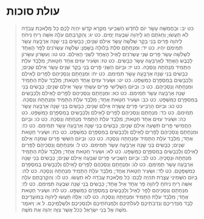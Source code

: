# עולת סוכות

> כט יב: וּבַחֲמִשָּׁה עָשָׂר יוֹם לַחֹדֶשׁ הַשְּׁבִיעִי מִקְרָא קֹדֶשׁ יִהְיֶה לָכֶם כָּל מְלֶאכֶת עֲבֹדָה לֹא תַעֲשׂוּ; וְחַגֹּתֶם חַג לַיהוָה שִׁבְעַת יָמִים.
> כט יג: וְהִקְרַבְתֶּם עֹלָה אִשֵּׁה רֵיחַ נִיחֹחַ לַיהוָה פָּרִים בְּנֵי בָקָר שְׁלֹשָׁה עָשָׂר אֵילִם שְׁנָיִם; כְּבָשִׂים בְּנֵי שָׁנָה אַרְבָּעָה עָשָׂר תְּמִימִם יִהְיוּ.
> כט יד: וּמִנְחָתָם סֹלֶת בְּלוּלָה בַשָּׁמֶן:  שְׁלֹשָׁה עֶשְׂרֹנִים לַפָּר הָאֶחָד לִשְׁלֹשָׁה עָשָׂר פָּרִים שְׁנֵי עֶשְׂרֹנִים לָאַיִל הָאֶחָד לִשְׁנֵי הָאֵילִם.
> כט טו: וְעִשָּׂרוֹן עִשָּׂרוֹן לַכֶּבֶשׂ הָאֶחָד לְאַרְבָּעָה עָשָׂר כְּבָשִׂים.
> כט טז: וּשְׂעִיר עִזִּים אֶחָד חַטָּאת; מִלְּבַד עֹלַת הַתָּמִיד מִנְחָתָהּ וְנִסְכָּהּ.
> כט יז: וּבַיּוֹם הַשֵּׁנִי פָּרִים בְּנֵי בָקָר שְׁנֵים עָשָׂר אֵילִם שְׁנָיִם; כְּבָשִׂים בְּנֵי שָׁנָה אַרְבָּעָה עָשָׂר תְּמִימִם.
> כט יח: וּמִנְחָתָם וְנִסְכֵּיהֶם לַפָּרִים לָאֵילִם וְלַכְּבָשִׂים בְּמִסְפָּרָם כַּמִּשְׁפָּט.
> כט יט: וּשְׂעִיר עִזִּים אֶחָד חַטָּאת; מִלְּבַד עֹלַת הַתָּמִיד וּמִנְחָתָהּ וְנִסְכֵּיהֶם.
> כט כ: וּבַיּוֹם הַשְּׁלִישִׁי פָּרִים עַשְׁתֵּי עָשָׂר אֵילִם שְׁנָיִם; כְּבָשִׂים בְּנֵי שָׁנָה אַרְבָּעָה עָשָׂר תְּמִימִם.
> כט כא: וּמִנְחָתָם וְנִסְכֵּיהֶם לַפָּרִים לָאֵילִם וְלַכְּבָשִׂים בְּמִסְפָּרָם כַּמִּשְׁפָּט.
> כט כב: וּשְׂעִיר חַטָּאת אֶחָד; מִלְּבַד עֹלַת הַתָּמִיד וּמִנְחָתָהּ וְנִסְכָּהּ.
> כט כג: וּבַיּוֹם הָרְבִיעִי פָּרִים עֲשָׂרָה אֵילִם שְׁנָיִם; כְּבָשִׂים בְּנֵי שָׁנָה אַרְבָּעָה עָשָׂר תְּמִימִם.
> כט כד: מִנְחָתָם וְנִסְכֵּיהֶם לַפָּרִים לָאֵילִם וְלַכְּבָשִׂים בְּמִסְפָּרָם כַּמִּשְׁפָּט.
> כט כה: וּשְׂעִיר עִזִּים אֶחָד חַטָּאת; מִלְּבַד עֹלַת הַתָּמִיד מִנְחָתָהּ וְנִסְכָּהּ.
> כט כו: וּבַיּוֹם הַחֲמִישִׁי פָּרִים תִּשְׁעָה אֵילִם שְׁנָיִם; כְּבָשִׂים בְּנֵי שָׁנָה אַרְבָּעָה עָשָׂר תְּמִימִם.
> כט כז: וּמִנְחָתָם וְנִסְכֵּיהֶם לַפָּרִים לָאֵילִם וְלַכְּבָשִׂים בְּמִסְפָּרָם כַּמִּשְׁפָּט.
> כט כח: וּשְׂעִיר חַטָּאת אֶחָד; מִלְּבַד עֹלַת הַתָּמִיד וּמִנְחָתָהּ וְנִסְכָּהּ.
> כט כט: וּבַיּוֹם הַשִּׁשִּׁי פָּרִים שְׁמֹנָה אֵילִם שְׁנָיִם; כְּבָשִׂים בְּנֵי שָׁנָה אַרְבָּעָה עָשָׂר תְּמִימִם.
> כט ל: וּמִנְחָתָם וְנִסְכֵּיהֶם לַפָּרִים לָאֵילִם וְלַכְּבָשִׂים בְּמִסְפָּרָם כַּמִּשְׁפָּט.
> כט לא: וּשְׂעִיר חַטָּאת אֶחָד; מִלְּבַד עֹלַת הַתָּמִיד מִנְחָתָהּ וּנְסָכֶיהָ.
> כט לב: וּבַיּוֹם הַשְּׁבִיעִי פָּרִים שִׁבְעָה אֵילִם שְׁנָיִם; כְּבָשִׂים בְּנֵי שָׁנָה אַרְבָּעָה עָשָׂר תְּמִימִם.
> כט לג: וּמִנְחָתָם וְנִסְכֵּהֶם לַפָּרִים לָאֵילִם וְלַכְּבָשִׂים בְּמִסְפָּרָם כְּמִשְׁפָּטָם.
> כט לד: וּשְׂעִיר חַטָּאת אֶחָד; מִלְּבַד עֹלַת הַתָּמִיד מִנְחָתָהּ וְנִסְכָּהּ.
> כט לה: בַּיּוֹם הַשְּׁמִינִי עֲצֶרֶת תִּהְיֶה לָכֶם:  כָּל מְלֶאכֶת עֲבֹדָה לֹא תַעֲשׂוּ.
> כט לו: וְהִקְרַבְתֶּם עֹלָה אִשֵּׁה רֵיחַ נִיחֹחַ לַיהוָה פַּר אֶחָד אַיִל אֶחָד; כְּבָשִׂים בְּנֵי שָׁנָה שִׁבְעָה תְּמִימִם.
> כט לז: מִנְחָתָם וְנִסְכֵּיהֶם לַפָּר לָאַיִל וְלַכְּבָשִׂים בְּמִסְפָּרָם כַּמִּשְׁפָּט.
> כט לח: וּשְׂעִיר חַטָּאת אֶחָד; מִלְּבַד עֹלַת הַתָּמִיד וּמִנְחָתָהּ וְנִסְכָּהּ.
> כט לט: אֵלֶּה תַּעֲשׂוּ לַיהוָה בְּמוֹעֲדֵיכֶם לְבַד מִנִּדְרֵיכֶם וְנִדְבֹתֵיכֶם לְעֹלֹתֵיכֶם וּלְמִנְחֹתֵיכֶם וּלְנִסְכֵּיכֶם וּלְשַׁלְמֵיכֶם.
> ל א: וַיֹּאמֶר מֹשֶׁה אֶל בְּנֵי יִשְׂרָאֵל כְּכֹל אֲשֶׁר צִוָּה יְהוָה אֶת מֹשֶׁה. 
 

